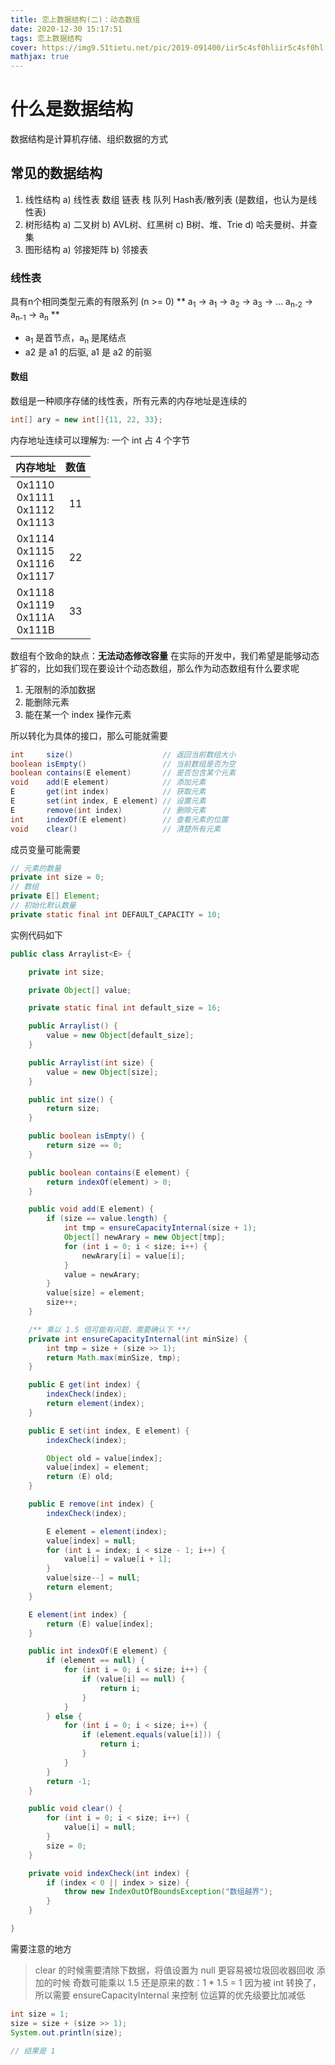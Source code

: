 ```yaml
---
title: 恋上数据结构(二)：动态数组
date: 2020-12-30 15:17:51
tags: 恋上数据结构
cover: https://img9.51tietu.net/pic/2019-091400/iir5c4sf0hliir5c4sf0hl.jpg
mathjax: true
---
```


# 什么是数据结构
数据结构是计算机存储、组织数据的方式

## 常见的数据结构

1. 线性结构
    a) 线性表
        数组
        链表
        栈
        队列
        Hash表/散列表 (是数组，也认为是线性表)
2. 树形结构
    a) 二叉树
    b) AVL树、红黑树
    c) B树、堆、Trie
    d) 哈夫曼树、并查集
3. 图形结构
    a) 邻接矩阵
    b) 邻接表


### 线性表

具有n个相同类型元素的有限系列 (n >= 0)
**
a<sub>1</sub>  ->  a<sub>1</sub>  ->  a<sub>2</sub>  ->  a<sub>3</sub>  ->  ...  a<sub>n-2</sub>  ->  a<sub>n-1</sub>  ->  a<sub>n</sub>
**

* a<sub>1</sub> 是首节点，a<sub>n</sub> 是尾结点
* a2 是 a1 的后驱, a1 是 a2 的前驱

#### 数组

数组是一种顺序存储的线性表，所有元素的内存地址是连续的

```java
int[] ary = new int[]{11, 22, 33};
```
内存地址连续可以理解为: 一个 int 占 4 个字节


| 内存地址              | 数值          |
| :-------------------:|:---------------:|
| 0x1110<br>0x1111<br>0x1112<br>0x1113        | 11 |
| 0x1114<br>0x1115<br>0x1116<br>0x1117        | 22 |
| 0x1118<br>0x1119<br>0x111A<br>0x111B        | 33 |

数组有个致命的缺点：**无法动态修改容量** 
在实际的开发中，我们希望是能够动态扩容的，比如我们现在要设计个动态数组，那么作为动态数组有什么要求呢
1. 无限制的添加数据
2. 能删除元素
3. 能在某一个 index 操作元素

所以转化为具体的接口，那么可能就需要
```java
int     size()                    // 返回当前数组大小
boolean isEmpty()                 // 当前数组是否为空
boolean contains(E element)       // 是否包含某个元素
void    add(E element)            // 添加元素
E       get(int index)            // 获取元素
E       set(int index, E element) // 设置元素
E       remove(int index)         // 删除元素
int     indexOf(E element)        // 查看元素的位置
void    clear()                   // 清楚所有元素
```

成员变量可能需要
```java
// 元素的数量
private int size = 0;
// 数组
private E[] Element;
// 初始化默认数量
private static final int DEFAULT_CAPACITY = 10;
```

实例代码如下
```java
public class Arraylist<E> {

    private int size;

    private Object[] value;

    private static final int default_size = 16;

    public Arraylist() {
        value = new Object[default_size];
    }

    public Arraylist(int size) {
        value = new Object[size];
    }

    public int size() {
        return size;
    }

    public boolean isEmpty() {
        return size == 0;
    }

    public boolean contains(E element) {
        return indexOf(element) > 0;
    }

    public void add(E element) {
        if (size == value.length) {
            int tmp = ensureCapacityInternal(size + 1);
            Object[] newArary = new Object[tmp];
            for (int i = 0; i < size; i++) {
                newArary[i] = value[i];
            }
            value = newArary;
        }
        value[size] = element;
        size++;
    }

    /** 乘以 1.5 倍可能有问题，需要确认下 **/
    private int ensureCapacityInternal(int minSize) {
        int tmp = size + (size >> 1);
        return Math.max(minSize, tmp);
    }

    public E get(int index) {
        indexCheck(index);
        return element(index);
    }

    public E set(int index, E element) {
        indexCheck(index);

        Object old = value[index];
        value[index] = element;
        return (E) old;
    }

    public E remove(int index) {
        indexCheck(index);

        E element = element(index);
        value[index] = null;
        for (int i = index; i < size - 1; i++) {
            value[i] = value[i + 1];
        }
        value[size--] = null;
        return element;
    }

    E element(int index) {
        return (E) value[index];
    }

    public int indexOf(E element) {
        if (element == null) {
            for (int i = 0; i < size; i++) {
                if (value[i] == null) {
                    return i;
                }
            }
        } else {
            for (int i = 0; i < size; i++) {
                if (element.equals(value[i])) {
                    return i;
                }
            }
        }
        return -1;
    }

    public void clear() {
        for (int i = 0; i < size; i++) {
            value[i] = null;
        }
        size = 0;
    }

    private void indexCheck(int index) {
        if (index < 0 || index > size) {
            throw new IndexOutOfBoundsException("数组越界");
        }
    }

}
```

需要注意的地方
> clear 的时候需要清除下数据，将值设置为 null 更容易被垃圾回收器回收
> 添加的时候 奇数可能乘以 1.5 还是原来的数：1 * 1.5 = 1 因为被 int 转换了，所以需要 ensureCapacityInternal 来控制
> 位运算的优先级要比加减低
```java
int size = 1;
size = size + (size >> 1);
System.out.println(size);

// 结果是 1
```

